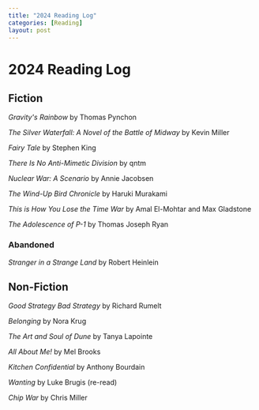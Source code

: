 ```yaml
---
title: "2024 Reading Log"
categories: [Reading]
layout: post
---
```

# 2024 Reading Log

## Fiction
_Gravity's Rainbow_ by Thomas Pynchon

_The Silver Waterfall: A Novel of the Battle of Midway_ by Kevin Miller

_Fairy Tale_ by Stephen King

_There Is No Anti-Mimetic Division_ by qntm

_Nuclear War: A Scenario_ by Annie Jacobsen

_The Wind-Up Bird Chronicle_ by Haruki Murakami

_This is How You Lose the Time War_ by Amal El-Mohtar and Max Gladstone

_The Adolescence of P-1_ by Thomas Joseph Ryan

### Abandoned
_Stranger in a Strange Land_ by Robert Heinlein

## Non-Fiction
_Good Strategy Bad Strategy_ by Richard Rumelt

_Belonging_ by Nora Krug

_The Art and Soul of Dune_ by Tanya Lapointe

_All About Me!_ by Mel Brooks

_Kitchen Confidential_ by Anthony Bourdain

_Wanting_ by Luke Brugis (re-read)

_Chip War_ by Chris Miller